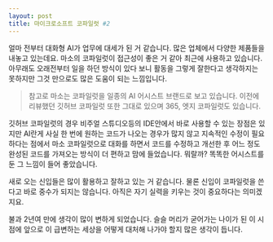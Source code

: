 ```yaml
---
layout: post
title: 마이크로소프트 코파일럿 #2
---
```


얼마 전부터 대화형 AI가 업무에 대세가 된 거 같습니다. 많은 업체에서 다양한 제품들을 내놓고 있는데요. 마소의 코파일럿이 접근성이 좋은 거 같아 최근에 사용하고 있습니다. 아무래도 오래전부터 일을 하던 방식이 있다 보니 활동을 그렇게 잘한다고 생각하지는 못하지만 그것 만으로도 많은 도움이 되는 느낌입니다.

>참고로 마소는 코파일럿을 일종의 AI 어시스트 브랜드로 보고 있습니다. 이전에 리뷰했던 깃허브 코파일럿 또한 그대로 있으며 365, 엣지 코파일럿도 있습니다.

깃허브 코파일럿의 경우 비주얼 스튜디오등의 IDE안에서 바로 사용할 수 있는 장점은 있지만 AI란게 사실 한 번에 원하는 코드가 나오는 경우가 많지 않고 지속적인 수정이 필요하다는 점에서 마소 코파일럿으로 대화를 하면서 코드를 수정하고 개선한 후 어느 정도 완성된 코드를 가져오는 방식이 더 편하고 맘에 들었습니다. 뭐랄까? 똑똑한 어시스트를 둔 그 느낌이 들어 좋았습니다.

새로 오는 신입들은 많이 활용하고 잘하고 있는 거 같습니다. 물론 신입이 코파일럿을 쓴다고 바로 중수가 되지는 않습니다. 아직은 자기 실력을 키우는 것이 중요하다는 의미겠지요. 

불과 2년여 만에 생각이 많이 변하게 되었습니다. 슬슬 머리가 굳어가는 나이가 된 이 시점에 앞으로 이 급변하는 세상을 어떻게 대처해 나가야 할지 많은 생각이 듭니다.
